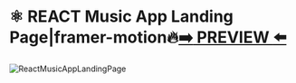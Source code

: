 
# ⚛️ REACT Music App Landing Page|framer-motion🔥[:arrow_right: PREVIEW :arrow_left:](https://erik161.github.io/ReactMusicAppLandingPage/) 




![ReactMusicAppLandingPage](https://user-images.githubusercontent.com/26189854/169392230-3915066e-1112-4157-9079-22a3f66be792.png)


